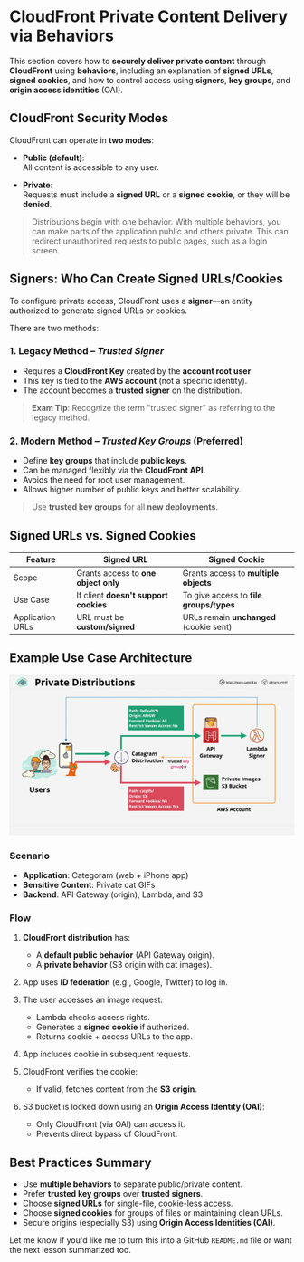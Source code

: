 # CloudFront Private Content Delivery via Behaviors

This section covers how to **securely deliver private content** through **CloudFront** using **behaviors**, including an explanation of **signed URLs**, **signed cookies**, and how to control access using **signers**, **key groups**, and **origin access identities** (OAI).

## CloudFront Security Modes

CloudFront can operate in **two modes**:

- **Public (default)**:  
  All content is accessible to any user.

- **Private**:  
  Requests must include a **signed URL** or a **signed cookie**, or they will be **denied**.

> Distributions begin with one behavior. With multiple behaviors, you can make parts of the application public and others private. This can redirect unauthorized requests to public pages, such as a login screen.

## Signers: Who Can Create Signed URLs/Cookies

To configure private access, CloudFront uses a **signer**—an entity authorized to generate signed URLs or cookies.

There are two methods:

### 1. Legacy Method – _Trusted Signer_

- Requires a **CloudFront Key** created by the **account root user**.
- This key is tied to the **AWS account** (not a specific identity).
- The account becomes a **trusted signer** on the distribution.

> **Exam Tip**: Recognize the term "trusted signer" as referring to the legacy method.

### 2. Modern Method – _Trusted Key Groups_ (Preferred)

- Define **key groups** that include **public keys**.
- Can be managed flexibly via the **CloudFront API**.
- Avoids the need for root user management.
- Allows higher number of public keys and better scalability.

> Use **trusted key groups** for all **new deployments**.

## Signed URLs vs. Signed Cookies

| Feature          | Signed URL                            | Signed Cookie                           |
| ---------------- | ------------------------------------- | --------------------------------------- |
| Scope            | Grants access to **one object only**  | Grants access to **multiple objects**   |
| Use Case         | If client **doesn't support cookies** | To give access to **file groups/types** |
| Application URLs | URL must be **custom/signed**         | URLs remain **unchanged** (cookie sent) |

## Example Use Case Architecture

![alt text](./Images/image-10.png)

### Scenario

- **Application**: Categoram (web + iPhone app)
- **Sensitive Content**: Private cat GIFs
- **Backend**: API Gateway (origin), Lambda, and S3

### Flow

1. **CloudFront distribution** has:

   - A **default public behavior** (API Gateway origin).
   - A **private behavior** (S3 origin with cat images).

2. App uses **ID federation** (e.g., Google, Twitter) to log in.

3. The user accesses an image request:

   - Lambda checks access rights.
   - Generates a **signed cookie** if authorized.
   - Returns cookie + access URLs to the app.

4. App includes cookie in subsequent requests.

5. CloudFront verifies the cookie:

   - If valid, fetches content from the **S3 origin**.

6. S3 bucket is locked down using an **Origin Access Identity (OAI)**:
   - Only CloudFront (via OAI) can access it.
   - Prevents direct bypass of CloudFront.

## Best Practices Summary

- Use **multiple behaviors** to separate public/private content.
- Prefer **trusted key groups** over **trusted signers**.
- Choose **signed URLs** for single-file, cookie-less access.
- Choose **signed cookies** for groups of files or maintaining clean URLs.
- Secure origins (especially S3) using **Origin Access Identities (OAI)**.

Let me know if you'd like me to turn this into a GitHub `README.md` file or want the next lesson summarized too.
